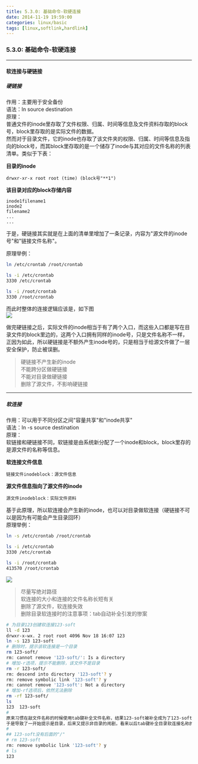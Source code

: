 ```yaml
---
title: 5.3.0: 基础命令-软硬连接
date: 2014-11-19 19:59:00
categories: linux/basic
tags: [linux,softlink,hardlink]
---
```

### 5.3.0: 基础命令-软硬连接

----

#### 软连接与硬链接

##### 硬链接
作用：主要用于安全备份  
语法：ln source destination  
原理：   
普通文件的inode里存取了文件权限、归属、时间等信息及文件资料存取的block号，block里存取的是实际文件的数据。  
然而对于目录文件，它的inode也存取了该文件夹的权限、归属、时间等信息及指向的block号，而其block里存取的是一个储存了inode与其对应的文件名称的列表清单。类似于下表：  

**目录的inode**  
```
drwxr-xr-x root root (time) (block号"**1")
```

**该目录对应的block存储内容**
```
inode1filename1inode2filename2......```于是，硬链接其实就是在上面的清单里增加了一条记录，内容为"源文件的inode号"和"链接文件名称"。  

原理举例：   
``` bash
ln /etc/crontab /root/crontab

ls -i /etc/crontab
3330 /etc/crontab

ls -i /root/crontab
3330 /root/crontab
```

而此时整体的连接逻辑应该是，如下图  
![](/static/images/5.3.0_hard_link1.gif)

做完硬链接之后，实际文件的inode相当于有了两个入口，而这些入口都是写在目录文件的block里边的，这两个入口拥有同样的inode号，只是文件名称不一样，正因为如此，所以硬链接是不额外产生inode号的，只是相当于给源文件做了一层安全保护，防止被误删。

> 硬链接不产生新的inode  
不能跨分区做硬链接  
不能对目录做硬链接  
删除了源文件，不影响硬链接  

----

##### 软连接
作用：可以用于不同分区之间"容量共享"和"inode共享"  
语法：ln -s source destination  
原理：  
软链接和硬链接不同，软链接是由系统新分配了一个inode和block，block里存的是源文件的名称等信息。  

**软连接文件信息**
```
链接文件inodeblock：源文件信息```

**源文件信息指向了源文件的inode**
```源文件inodeblock：实际文件资料```

基于此原理，所以软连接会产生新的inode，也可以对目录做软连接（硬链接不可以是因为有可能会产生目录回环）  
原理举例：  
``` bash
ln -s /etc/crontab /root/crontab

ls -i /etc/crontab
3330 /etc/crontab

ls -i /root/crontab
413570 /root/crontab
```
![](/static/images/5.3.0_soft_link1.gif)
> 尽量写绝对路径  
软连接的大小和连接的文件名称长短有关  
删除了源文件，软连接失效  
删除目录软连接时的注意事项：tab自动补全引发的惨案
>
``` bash
# 为目录123创建软连接123-soft
ll -d 123
drwxr-x-wx. 2 root root 4096 Nov 18 16:07 123
ln -s 123 123-soft
# 删除时，提示该软连接是一个目录
rm 123-soft/
rm: cannot remove '123-soft/': Is a directory
# 增加-r选项，提示不能删除，该文件不是目录
rm -r 123-soft/
rm: descend into directory '123-soft'? y           
rm: remove symbolic link '123-soft'? y
rm: cannot remove '123-soft': Not a directory
# 增加-rf选项后，依然无法删除
rm -rf 123-soft/
ls
123  123-soft
#
原来习惯在敲文件名称的时候使用tab键补全文件名称，结果123-soft被补全成为了123-soft/,
于是导致了一开始提示是目录，后来又提示非目录的闹剧，看来以后tab键补全目录软连接名称的时候，还真要注意呀，下面使用rm命令轻松删除软连接文件
#
## 123-soft没有后面的"/"
# rm 123-soft
rm: remove symbolic link '123-soft'? y
# ls
123
```
